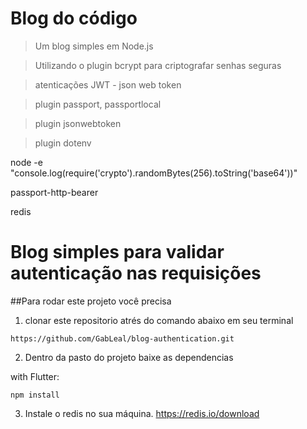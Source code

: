 # Blog do código
> Um blog simples em Node.js

> Utilizando o plugin bcrypt para criptografar senhas seguras

> atenticações JWT - json web token

>plugin passport, passportlocal

> plugin jsonwebtoken

> plugin dotenv

node -e "console.log(require('crypto').randomBytes(256).toString('base64'))"

passport-http-bearer

redis

# Blog simples para validar autenticação nas requisições

##Para rodar este projeto você precisa

1. clonar este repositorio atrés do comando abaixo em seu terminal

```
https://github.com/GabLeal/blog-authentication.git
```

2. Dentro da pasto do projeto baixe as dependencias

with Flutter:

```
npm install
```

3. Instale o redis no sua máquina.
  https://redis.io/download


